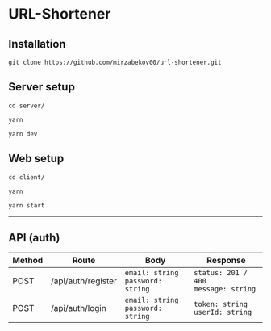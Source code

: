 # URL-Shortener

## Installation

```
git clone https://github.com/mirzabekov00/url-shortener.git
```

## Server setup

```
cd server/

yarn

yarn dev
```

## Web setup

```
cd client/

yarn

yarn start
```
---
## API (auth)

| Method |        Route       |                  Body                   | Response |
| ------ | ------------------ | --------------------------------------- | -------- |
|  POST  | /api/auth/register | `email: string`<br />`password: string` | `status: 201 / 400`<br />`message: string`     |
|  POST  |   /api/auth/login  | `email: string`<br />`password: string` | `token: string`<br />`userId: string`      |

